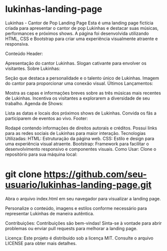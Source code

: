 # lukinhas-landing-page
Lukinhas - Cantor de Pop Landing Page
Esta é uma landing page fictícia criada para apresentar o cantor de pop Lukinhas e destacar suas músicas, performances e próximos shows. A página foi desenvolvida utilizando HTML, CSS e Bootstrap para criar uma experiência visualmente atraente e responsiva.

Conteúdo
Header:

Apresentação do cantor Lukinhas.
Slogan cativante para envolver os visitantes.
Sobre Lukinhas:

Seção que destaca a personalidade e o talento único de Lukinhas.
Imagem do cantor para proporcionar uma conexão visual.
Últimos Lançamentos:

Mostra as capas e informações breves sobre as três músicas mais recentes de Lukinhas.
Incentiva os visitantes a explorarem a diversidade de seu trabalho.
Agenda de Shows:

Lista as datas e locais dos próximos shows de Lukinhas.
Convida os fãs a participarem de eventos ao vivo.
Footer:

Rodapé contendo informações de direitos autorais e créditos.
Possui links para as redes sociais de Lukinhas para maior interação.
Tecnologias Utilizadas:
HTML: Estruturação da página web.
CSS: Estilo e design para uma experiência visual atraente.
Bootstrap: Framework para facilitar o desenvolvimento responsivo e componentes visuais.
Como Usar:
Clone o repositório para sua máquina local:


# git clone https://github.com/seu-usuario/lukinhas-landing-page.git
Abra o arquivo index.html em seu navegador para visualizar a landing page.

Personalize o conteúdo, imagens e estilos conforme necessário para representar Lukinhas de maneira autêntica.

Contribuições:
Contribuições são bem-vindas! Sinta-se à vontade para abrir problemas ou enviar pull requests para melhorar a landing page.

Licença:
Este projeto é distribuído sob a licença MIT. Consulte o arquivo LICENSE para obter mais detalhes.


